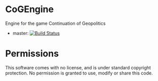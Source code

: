 # CoGEngine
Engine for the game Continuation of Geopolitics

- master: [![Build Status](https://travis-ci.com/dodo721/CoGEngine.svg?token=GUZYr2SoyxMxbypGiyqP&branch=master)](https://travis-ci.com/dodo721/CoGEngine)

# Permissions
This software comes with no license, and is under standard copyright protection. No permission is granted to use, modify or share this code.